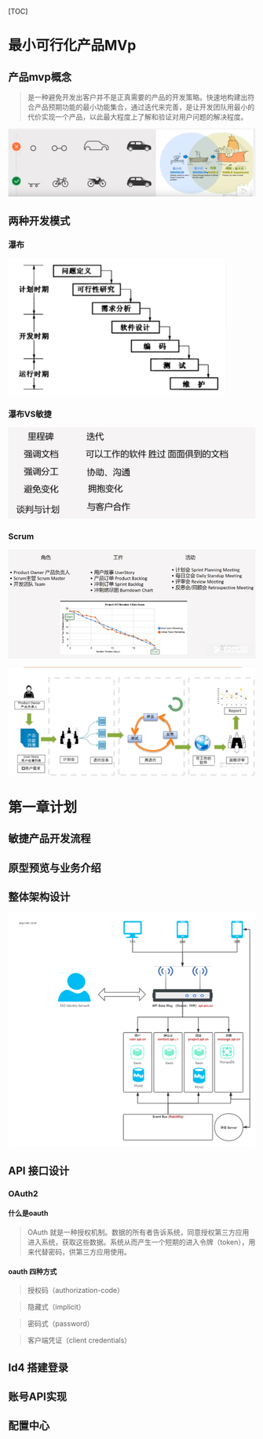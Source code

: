 [TOC]

# 最小可行化产品MVp

## 产品mvp概念

> 是一种避免开发出客户并不是正真需要的产品的开发策略。快速地构建出符合产品预期功能的最小功能集合，通过迭代来完善，是让开发团队用最小的代价实现一个产品，以此最大程度上了解和验证对用户问题的解决程度。

![image-20210829211218307](../image/image-20210829211218307.png)

## 两种开发模式

### 瀑布

![image-20210829211727769](../image/image-20210829211727769.png)

### 瀑布VS敏捷

![image-20210829212441919](../image/image-20210829212441919.png)

### Scrum

![image-20210829212703388](../image/image-20210829212703388.png)

![image-20210829213202051](../image/image-20210829213202051.png)

# 第一章计划

## 敏捷产品开发流程

## 原型预览与业务介绍

## 整体架构设计

![架构图](../image/架构图.png)

## API 接口设计

### OAuth2

#### 什么是oauth

> OAuth 就是一种授权机制。数据的所有者告诉系统，同意授权第三方应用进入系统，获取这些数据。系统从而产生一个短期的进入令牌（token），用来代替密码，供第三方应用使用。

#### oauth 四种方式

> 授权码（authorization-code）

> 隐藏式（implicit）

> 密码式（password）

> 客户端凭证（client credentials）

## Id4 搭建登录

## 账号API实现

## 配置中心



